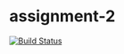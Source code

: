 # assignment-2

[![Build Status](https://travis-ci.com/atti-nyu/assignment-2.svg?token=WWt8RuHdFvzuDLgYw3RB&branch=master)](https://travis-ci.com/atti-nyu/assignment-2)
